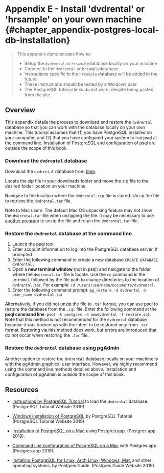 # Appendix E - Install 'dvdrental' or 'hrsample' on your own machine {#chapter_appendix-postgres-local-db-installation}

> This appendix demonstrates how to:
> 
> * Setup the `dvdrental` or `hrsample`database locally on your machine
> * Connect to the `dvdrental` or `hrsample`database
> * Instructions specific to the `hrsample` database will be added in the future
> * These instructions should be tested by a Windows user
> * The PostgreSQL tutorial links do not work, despite being pasted from the site

## Overview

This appendix details the process to download and restore the `dvdrental` database so that you can work with the database locally on your own machine. This tutorial assumes that (1) you have PostgreSQL installed on your computer, and (2) that you have configured your system to run psql at the command line. Installation of PostgreSQL and configuration of psql are outside the scope of this book.   

### Download the `dvdrental` database

Download the `dvdrental` database from [here](http://www.postgresqltutorial.com/postgresql-sample-database/).

Locate the zip file in your downloads folder and move the zip file to the desired folder location on your machine. 

Navigate to the location where the `dvdrental.zip` file is stored. Unzip the file to retrieve the `dvdrental.tar` file. 

Note to Mac users: The default Mac OS unpacking feature may not show the `dvdrental.tar` file when unzipping the file. It may be necessary to use [another program](https://theunarchiver.com/) to unzip the file and retain the `dvdrental.tar` file.   

### Restore the `dvdrental` database at the command line

1. Launch the psql tool
1. Enter account information to log into the PostgreSQL database server, if prompted
1. Enter the following command to create a new database `CREATE DATABASE dvdrental;`
1. Open a **new terminal window** (not in psql) and navigate to the folder where the `dvdrental.tar` file is locate. Use the `cd` command in the terminal, followed by the file path to change directories to the location of `dvdrental.tar`. For example: `cd /Users/username/Documents/dvdrental`.
1. Enter the following command prompt: `pg_restore -d dvdrental -U user_name dvdrental.tar` 

Alternatively, if you did not unzip the file to `.tar` format, you can use psql to restore the database from the `.sql` file. Enter the following command at the **psql command line**: `psql -U postgres -d newdvdrental -f restore.sql`. Note that this method is not recommended for the `dvdrental` database because it was backed up with the intent to be restored only from `.tar` format. Restoring via this method does work, but errors are introduced that do not occur when restoring the `.tar` file. 

### Restore the `dvdrental` database using pgAdmin
Another option to restore the `dvdrental` database locally on your machine is with the pgAdmin graphical user interface. However, we highly recommend using the command line methods detailed above. Installation and configuration of pgAdmin is outside the scope of this book.  

## Resources

* [Instructions by PostgreSQL Tutorial](www.postgresqltutorial.com/load-postgresql-sample-database/]) to load the `dvdrental` database. (PostgreSQL Tutorial Website 2019).

* [Windows installation of PostgreSQL](www.postgresqltutorial.com/install-postgresql/) by PostgreSQL Tutorial. (PostgreSQL Tutorial Website 2019).

* [Installation of PostgreSQL on a Mac](https://postgresapp.com/) using Postgres.app. (Postgres.app 2019).

* [Command line configuration of PosgreSQL on a Mac](https://postgresapp.com/documentation/cli-tools.html) with Postgres.app. (Postgres.app 2019). 

* [Installing PostgreSQL for Linux, Arch Linux, Windows, Mac](http://postgresguide.com/setup/install.html) and other operating systems, by Postgres Guide. (Postgres Guide Website 2019). 





